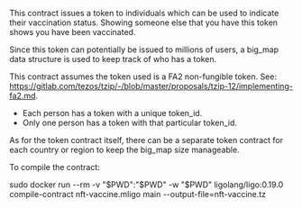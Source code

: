This contract issues a token to individuals which can
be used to indicate their vaccination status.  Showing someone
else that you have this token shows you have been vaccinated.

Since this token can potentially be issued to millions of users,
a big_map data structure is used to keep track of who has a token.

This contract assumes the token used is a FA2 non-fungible token.
See: https://gitlab.com/tezos/tzip/-/blob/master/proposals/tzip-12/implementing-fa2.md.

- Each person has a token with a unique token_id.
- Only one person has a token with that particular token_id.

As for the token contract itself, there can be a separate token contract
for each country or region to keep the big_map size manageable.

To compile the contract:

   sudo docker run --rm -v "$PWD":"$PWD" -w "$PWD" ligolang/ligo:0.19.0 compile-contract nft-vaccine.mligo main --output-file=nft-vaccine.tz
